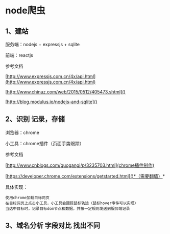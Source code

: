 node爬虫
=
1、建站
-
服务端：nodejs + expressjs + sqlite

前端：reactjs

参考文档	

[http://www.expressjs.com.cn/4x/api.html](http://www.expressjs.com.cn/4x/api.html)

[http://www.chinaz.com/web/2015/0512/405473.shtml]()

[http://blog.modulus.io/nodejs-and-sqlite]()

2、识别 记录，存储
-
浏览器：chrome

小工具：chrome插件（页面手势跟踪）

参考文档

[http://www.cnblogs.com/guogangj/p/3235703.html](chrome插件制作)

[https://developer.chrome.com/extensions/getstarted.html]()*（需要翻墙）*

具体实现：

	使用chrome加载目标网页
	在目标网页上点击小工具，小工具会跟踪鼠标轨迹（鼠标hover事件可以实现）
	当选中目标时，记录目标dom节点和数据，并按一定规则发送到服务端记录

3、域名分析 字段对比 找出不同
-
